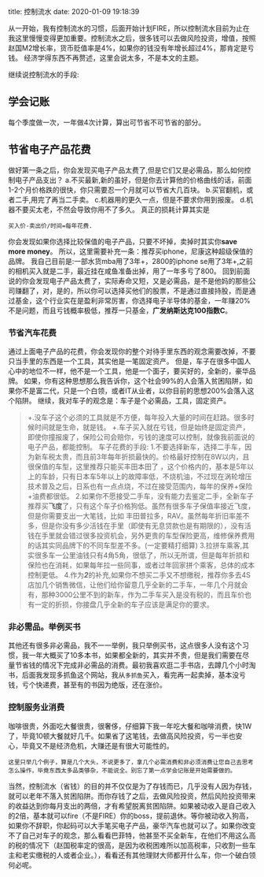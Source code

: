 title: 控制流水
date: 2020-01-09 19:18:39


从一开始，我有控制流水的习惯，后面开始计划FIRE，所以控制流水目前为止在我这里慢慢变得更加重要。控制流水之后，很多钱可以去做风险投资，增值，按照赵国M2增长率，货币贬值率是4%，如果你的钱没有年增长超过4%，那肯定是亏钱。
经济学得东西不再赘述，这里会说太多，不是本文的主题。

继续说控制流水的手段:
## 学会记账
每个季度做一次，一年做4次计算，算出可节省不可节省的部分。

## 节省电子产品花费
做好第一条之后，你会发现买电子产品太费了,但是它们又是必需品，那么如何控制电子产品支出？
a.不买最新,新的虽好，但是你去计算他的价格曲线的话，前面1-2个月价格跌的很快，你只需要忍一个月就可以节省大几百块。
b.买官翻机，或者二手,用完了再当二手卖。
c.机器用的更久一点，但是不要求你用到报废。
d.机器不要买太老，不然会导致你用不了多久。
真正的损耗计算其实是
```
买入价-卖出价/时间=每年花费.
```
你会发现如果你选择比较保值的电子产品，只要不坏掉，卖掉时其实你**save more money**。
所以，这里需要补充一条：推荐买iphone，尼康这种超级保值的品牌。
我自己目前是:一部水货mba用了3年+，2800的iphone se用了3年+,之前的相机买入就是二手，最近挂在咸鱼准备出掉，用了一年多亏了800。
回到前面说的你会发现电子产品太费了，实际寿命又短，又是必需品，是不是他妈的那些公司赚翻了，对，是的，所以你可以选择买他们的股票，不是通过直接持股，而是通过基金，这个行业实在是盈利非常厉害，你选择电子半导体的基金，一年赚20%不是问题，而且亏钱概率极低，推荐一只基金，**广发纳斯达克100指数C**。

### 节省汽车花费
通过上面电子产品的花费，你会发现你的整个对待手里东西的观念需要改掉，不要只当手里的东西是一个工具，其实他是一笔固定资产。
但是，车子在很多中国人心中的地位不一样，他不是一个工具，他是一个面子，要买好的，全新的，豪华品牌。
如果，你有这种思想那么我告诉你，这个社会99%的人会落入贫困陷阱，如果你不是富二代，只是一个白领，或者IT从业者，以你目前的思想200%会落入这个陷阱。
继续，我对车子的观念是：车子是个必需品，工具，固定资产。
> +.没车子这个必须的工具就是不方便，每年投入大量的时间在赶路。很多时候时间就是生命，就是钱。
> +.车子买入就在亏钱，但是始终是固定资产，即使你撞报废了，保险公司会赔你，亏钱的速度可以控制，就像我前面说的电子产品，都能控制。
车子花费的手段:
1.不要选择新车，选择二手车，因为新车税太贵，而且前3年每年折损最快的。价格最好控制在8W以内，且很保值的车型，这里推荐只能买丰田本田了
，这个价格内的，基本是5年以上的车龄，只有日本车5年以上的故障率低，不烧机油，不过现在涡轮增压技术普及之后，日系也有一点点烧，不过在接受范围内，每年的保养+保险+油费都很低。
2.如果你不愿接受二手车，没有能力去鉴定二手，全新车子推荐买**飞度**了，只有这个车子价格狗低。虽然有很多车子保值率接近飞度，但是你需要支出一大笔钱，比如 丰田普拉多，RAV。虽然每年折旧率差不多，但是你没有多少活钱在手里（即使有无息贷款也是有期限的），没有活钱在手里就会错过很多投资机会，另外更贵的车型保险更高，维修保养费用的话其实同品牌下的不同车型差不多。(一定要精打细算)
3.拉拼车乘客,其实很多车一公里油钱只有4角5角，很低了，所以无所谓，但是每年折损和保险也在消耗，如果每年拉一些同事，或者过年回家拼个乘客，总体的成本控制更低。
4.作为***2***的补充,如果你不想买二手又不想缴税，推荐你多去4S店加几个销售微信，让他们给你留意几乎全新的二手车，一年几个月就会有，那种3000公里不到的新车，作为二手车买入是没有税的，而且车价也有一定的折损，你接盘几乎全新的车子应该是满足你的要求。


### 非必需品。举例买书
其他还有很多非必需品，我不一一举例，我只举例买书，这点很多人没有这个习惯，我一年大概买了10多本书，如果都全新的，其实并不贵，但是我们需要在尽量节省钱的情况下完成非必需品的消费。最初我喜欢逛二手书店，去蹲几个小时淘书，后面我发现多抓鱼这个网站，我从`多抓鱼`买入，看完再一起卖掉，基本没亏钱，亏个快递费，甚至有的书因为绝版，还在涨价。

### 控制服务业消费
咖啡很贵，外面吃大餐很贵，很奢侈，仔细算下我一年吃大餐和咖啡消费，快1W了，毕竟10顿大餐就好几千。如果省了这笔钱，去做高风险投资，亏一半也安心，毕竟又不是经济危机，大赚还是有很大可能性的。

```
这里只举几个例子，算是几个大头，不说更多了，拿几个必需消费和非必须消费让您自己去思考怎么操作，毕竟东西太多品类够杂，不能说全。别忘了第一点学会记账是开始需要做的。
```

当然，控制流水（省钱）的目的并不仅仅是为了存钱而已，几乎没有人因为存钱，就可以老年不落入贫困陷阱。而你存钱了之后，去做风险投资，然后风险投资带来的收益达到你每月支出的两倍，才有希望脱离贫困陷阱。如果被动收入是自己收入的2倍，基本就可以fire（不是FIRE）你的boss，提前退休。等你被动收入狗高，如果你不辞职，你起码可以大手笔买电子产品，豪华汽车也就可以了。如果你改变不了自己对车子的观念，那么看看巴菲特，他甚至不买全新车，在他们不用这么高的税的情况下（赵国税率定的很高，是因为收税困难所以加高税率，只收割一些车主和老实缴税的人或者企业。），看看还有其他理财大师都开什么车，你一个破白领何必呢。




